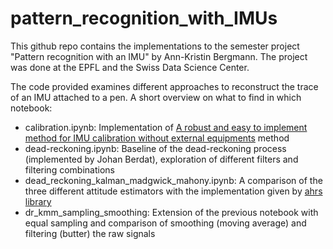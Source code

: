 # pattern_recognition_with_IMUs

This github repo contains the implementations to the semester project "Pattern recognition with an IMU" by Ann-Kristin Bergmann. The project was done at the EPFL and the Swiss Data Science Center.

The code provided examines different approaches to reconstruct the trace of an IMU attached to a pen.
A short overview on what to find in which notebook:

- calibration.ipynb: Implementation of [A robust and easy to implement method for IMU calibration without external equipments](https://ieeexplore.ieee.org/document/6907297) method 
- dead-reckoning.ipynb: Baseline of the dead-reckoning process (implemented by Johan Berdat), exploration of different filters and filtering combinations
- dead_reckoning_kalman_madgwick_mahony.ipynb: A comparison of the three different attitude estimators with the implementation given by [ahrs library](https://ahrs.readthedocs.io/en/latest/index.html)
- dr_kmm_sampling_smoothing: Extension of the previous notebook with equal sampling and comparison of smoothing (moving average) and filtering (butter) the raw signals
